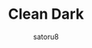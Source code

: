 ---
title: Clean Dark
author: satoru8
description_markdown: >-
  Simple & clean dark theme. Basic enhancements. User settings for variety.
github: https://github.com/satoru8/
download: https://github.com/satoru8/CleanDark/blob/master/CleanDark.theme.css
demo: https://cdn.rawgit.com/satoru8/CleanDark/master/CleanDark.theme.css
support: http://discord.gg/fjvwb95
style: dark
tags:
images:
  - name: Clean Dark Preview
    image: /images/themes/Clean_Dark_Preview.png
layout: product
ghcommentid: 11
---